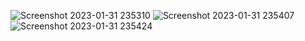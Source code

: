 ![Screenshot 2023-01-31 235310](https://user-images.githubusercontent.com/101805424/215877617-d6792b87-c421-4f2c-a8be-afd097ab0076.png)
![Screenshot 2023-01-31 235407](https://user-images.githubusercontent.com/101805424/215877641-fa14817f-fbac-4f05-8b4a-492b328b9761.png)
![Screenshot 2023-01-31 235424](https://user-images.githubusercontent.com/101805424/215877685-163e50ea-791f-4091-adf0-148d82ee3215.png)

